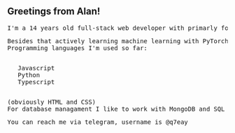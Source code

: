 ## Greetings from Alan!
<pre>I'm a 14 years old full-stack web developer with primarly focus on Next.js framework</pre>
<pre>Besides that actively learning machine learning with PyTorch and programming languages C++ and C#
Programming languages I'm used so far:
<ul>
Javascript
Python
Typescript 
</ul>
(obviously HTML and CSS)
For database managament I like to work with MongoDB and SQL
</pre>
<pre>You can reach me via telegram, username is @q7eay</pre>



<!--
**quazzz/quazzz** is a ✨ _special_ ✨ repository because its `README.md` (this file) appears on your GitHub profile.

Here are some ideas to get you started:

- 🔭 I’m currently working on ...
- 🌱 I’m currently learning ...
- 👯 I’m looking to collaborate on ...
- 🤔 I’m looking for help with ...
- 💬 Ask me about ...
- 📫 How to reach me: ...
- 😄 Pronouns: ...
- ⚡ Fun fact: ...
-->
